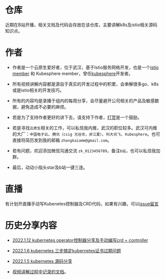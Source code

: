# 仓库

近期在B站开播，相关文档及代码会存放在该仓库，主要讲解k8s及istio相关源码知识点。

# 作者

- 作者是一个云原生爱好者，位于武汉，基于Istio服务网格开发，也是一个[istio member](https://github.com/istio/community/blob/master/org/members.yaml#L320) 和 Kubesphere member，曾任[kubesphere](https://github.com/kubesphere/kubesphere)开发者。

- 所有视频讲解内容都是源自于真实的开发过程中的积累，会串解很多go、k8s或是istio相关的开发技巧。

- 所有的内容均是录播于组内的每周分享，会尽量避开公司相关的产品及敏感数据，避免造成不必要的麻烦。

- 若是为了支持作者更好的讲下去，请支持下作者，[打赏](https://zackzhangkai.github.io/donate/)是一个鼓励。

- 若是寻找`云原生`相关的工作，可以私信我内推，武汉的职位较多。武汉可内推的大厂：`中国电子云`、`腾讯（csig 光谷东，非江夏）`、`科大讯飞`、`Kubesphere`。也可直接将简历发到我的邮箱 `zhangkaiamm@gmail.com`。

- 若有问题，欢迎添加微信沟通交流 `zk_0123456789`，备注`b站`，也可以私信我加群。
- 最后，动动小指头star及b站一键三连。


# 直播
有计划开直播手动写Kubenetes控制器及CRD代码，如果有兴趣，可以[issue留言](https://github.com/zackzhangkai/showcase/issues/1)

# 历史分享内容

- [2022.1.12 kubernetes operator控制器分享及手动编写crd + controller](https://www.bilibili.com/video/BV1oL411F7hN/)
- [2022.1.6 kubernetes  三步搞定kubernetes证书过期问题](https://www.bilibili.com/video/BV11u411U7X7/)
- [2022.1.5 kubernetes 源码分享](https://www.bilibili.com/video/BV1wm4y1D7XV/)


- [视频讲解过程中记录的文档](https://docs.google.com/document/d/1qRZGDnUTmORMRbtrQRCMSUcItur5-5jjpKZy_bTZIQo/edit)。
